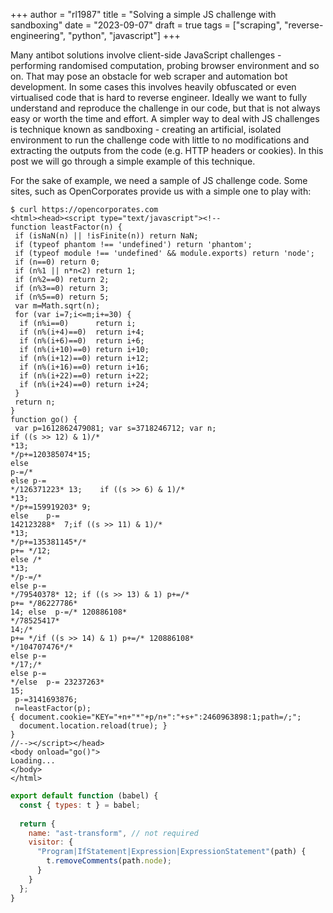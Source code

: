 +++
author = "rl1987"
title = "Solving a simple JS challenge with sandboxing"
date = "2023-09-07"
draft = true
tags = ["scraping", "reverse-engineering", "python", "javascript"]
+++

Many antibot solutions involve client-side JavaScript challenges - performing
randomised computation, probing browser environment and so on. That may pose
an obstacle for web scraper and automation bot development. In some cases this
involves heavily obfuscated or even virtualised code that is hard to reverse
engineer. Ideally we want to fully understand and reproduce the challenge in
our code, but that is not always easy or worth the time and effort. A simpler
way to deal with JS challenges is technique known as sandboxing - creating
an artificial, isolated environment to run the challenge code with
little to no modifications and extracting the outputs from the code (e.g. HTTP
headers or cookies). In this post we will go through a simple example of this 
technique.

For the sake of example, we need a sample of JS challenge code. Some sites, 
such as OpenCorporates provide us with a simple one to play with:

```
$ curl https://opencorporates.com
<html><head><script type="text/javascript"><!--
function leastFactor(n) {
 if (isNaN(n) || !isFinite(n)) return NaN;
 if (typeof phantom !== 'undefined') return 'phantom';
 if (typeof module !== 'undefined' && module.exports) return 'node';
 if (n==0) return 0;
 if (n%1 || n*n<2) return 1;
 if (n%2==0) return 2;
 if (n%3==0) return 3;
 if (n%5==0) return 5;
 var m=Math.sqrt(n);
 for (var i=7;i<=m;i+=30) {
  if (n%i==0)      return i;
  if (n%(i+4)==0)  return i+4;
  if (n%(i+6)==0)  return i+6;
  if (n%(i+10)==0) return i+10;
  if (n%(i+12)==0) return i+12;
  if (n%(i+16)==0) return i+16;
  if (n%(i+22)==0) return i+22;
  if (n%(i+24)==0) return i+24;
 }
 return n;
}
function go() {
 var p=1612862479081; var s=3718246712; var n;
if ((s >> 12) & 1)/*
*13;
*/p+=120385074*15;
else 
p-=/*
else p-=
*/126371223* 13;	if ((s >> 6) & 1)/*
*13;
*/p+=159919203* 9;
else 	p-=
142123288*	7;if ((s >> 11) & 1)/*
*13;
*/p+=135381145*/*
p+= */12;
else /*
*13;
*/p-=/*
else p-=
*/79540378* 12;	if ((s >> 13) & 1) p+=/*
p+= */86227786*
14; else  p-=/* 120886108*
*/78525417*
14;/*
p+= */if ((s >> 14) & 1) p+=/* 120886108*
*/104707476*/*
else p-=
*/17;/*
else p-=
*/else 	p-= 23237263*
15;
 p-=3141693876;
 n=leastFactor(p);
{ document.cookie="KEY="+n+"*"+p/n+":"+s+":2460963898:1;path=/;";
  document.location.reload(true); }
}
//--></script></head>
<body onload="go()">
Loading...
</body>
</html>
```

```javascript
export default function (babel) {
  const { types: t } = babel;
  
  return {
    name: "ast-transform", // not required
    visitor: {
      "Program|IfStatement|Expression|ExpressionStatement"(path) {
        t.removeComments(path.node);
      }
    }
  };
}
```
